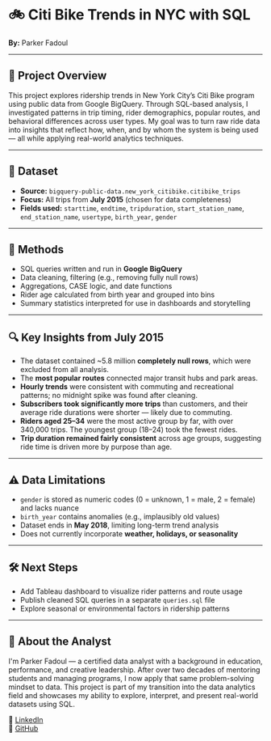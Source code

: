 # 🚲 Citi Bike Trends in NYC with SQL

**By:** Parker Fadoul

---

## 📌 Project Overview

This project explores ridership trends in New York City’s Citi Bike program using public data from Google BigQuery. Through SQL-based analysis, I investigated patterns in trip timing, rider demographics, popular routes, and behavioral differences across user types. My goal was to turn raw ride data into insights that reflect how, when, and by whom the system is being used — all while applying real-world analytics techniques.

---

## 📁 Dataset

- **Source:** `bigquery-public-data.new_york_citibike.citibike_trips`
- **Focus:** All trips from **July 2015** (chosen for data completeness)
- **Fields used:** `starttime`, `endtime`, `tripduration`, `start_station_name`, `end_station_name`, `usertype`, `birth_year`, `gender`

---

## 🧠 Methods

- SQL queries written and run in **Google BigQuery**
- Data cleaning, filtering (e.g., removing fully null rows)
- Aggregations, CASE logic, and date functions
- Rider age calculated from birth year and grouped into bins
- Summary statistics interpreted for use in dashboards and storytelling

---

## 🔍 Key Insights from July 2015

- The dataset contained ~5.8 million **completely null rows**, which were excluded from all analysis.
- The **most popular routes** connected major transit hubs and park areas.
- **Hourly trends** were consistent with commuting and recreational patterns; no midnight spike was found after cleaning.
- **Subscribers took significantly more trips** than customers, and their average ride durations were shorter — likely due to commuting.
- **Riders aged 25–34** were the most active group by far, with over 340,000 trips. The youngest group (18–24) took the fewest rides.
- **Trip duration remained fairly consistent** across age groups, suggesting ride time is driven more by purpose than age.

---

## ⚠️ Data Limitations

- `gender` is stored as numeric codes (0 = unknown, 1 = male, 2 = female) and lacks nuance
- `birth_year` contains anomalies (e.g., implausibly old values)
- Dataset ends in **May 2018**, limiting long-term trend analysis
- Does not currently incorporate **weather, holidays, or seasonality**

---

## 🛠️ Next Steps

- Add Tableau dashboard to visualize rider patterns and route usage  
- Publish cleaned SQL queries in a separate `queries.sql` file  
- Explore seasonal or environmental factors in ridership patterns

---

## 👤 About the Analyst

I'm Parker Fadoul — a certified data analyst with a background in education, performance, and creative leadership. After over two decades of mentoring students and managing programs, I now apply that same problem-solving mindset to data. This project is part of my transition into the data analytics field and showcases my ability to explore, interpret, and present real-world datasets using SQL.

🔗 [LinkedIn](https://www.linkedin.com/in/parker-fadoul-63449135b/)  
🔗 [GitHub](https://github.com/ParkerFadoul)

